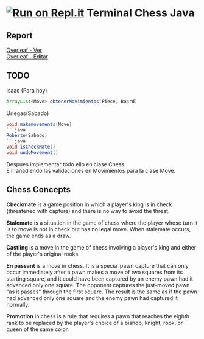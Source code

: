 [![Run on Repl.it](https://repl.it/badge/github/Uriegas/Terminal-Chess-Java)](https://repl.it/@Uriegas/Terminal-Chess-Java)
Terminal Chess Java
==================

## Report  
[Overleaf - Ver](https://www.overleaf.com/read/jwprchbnfsbw)  
[Overleaf - Editar](https://www.overleaf.com/9577246851cdscmhvgdnwm)  

## TODO
Isaac (Para hoy)
```java
ArrayList<Move> obtenerMovimientos(Piece, Board)
```
Uriegas(Sabado)
```java
void makemovements(Move)
```java
Roberto(Sabado)
```java
void isCheckMate()
void undoMovement()
```
Despues implementar todo ello en clase Chess.  
E ir añadiendo las validaciones en Movimientos para la clase Move.

## Chess Concepts  
**Checkmate** is a game position in which a player's king is in check (threatened with capture) and there is no way to avoid the threat.  

**Stalemate** is a situation in the game of chess where the player whose turn it is to move is not in check but has no legal move. When stalemate occurs, the game ends as a draw.

**Castling** is a move in the game of chess involving a player's king and either of the player's original rooks.  

**En passant** is a move in chess. It is a special pawn capture that can only occur immediately after a pawn makes a move of two squares from its starting square, and it could have been captured by an enemy pawn had it advanced only one square. The opponent captures the just-moved pawn "as it passes" through the first square. The result is the same as if the pawn had advanced only one square and the enemy pawn had captured it normally.  

**Promotion** in chess is a rule that requires a pawn that reaches the eighth rank to be replaced by the player's choice of a bishop, knight, rook, or queen of the same color.
